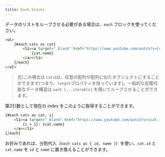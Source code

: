 ```yaml
---
title: Each blocks
---
```


データのリストをループさせる必要がある場合は、`each` ブロックを使ってください。

```html
<ul>
	{#each cats as cat}
		<li><a target="_blank" href="https://www.youtube.com/watch?v={cat.id}">
			{cat.name}
		</a></li>
	{/each}
</ul>
```

> 式(この場合は `cats`)は、任意の配列や配列に似たオブジェクトにすることができます(つまり、`length`プロパティを持っています)。一般的な反復可能なデータ構造は `each [...iterable]` を用いてループさせることができます。

第2引数として現在の *index* をこのように取得することができます。

```html
{#each cats as cat, i}
	<li><a target="_blank" href="https://www.youtube.com/watch?v={cat.id}">
		{i + 1}: {cat.name}
	</a></li>
{/each}
```

お好みであれば、分割代入（`each cats as { id, name }`）を使い、`cat.id` と `cat.name` を `id` と `name` に置き換えることができます。
